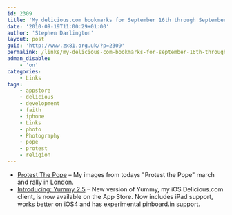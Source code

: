 ```yaml
---
id: 2309
title: 'My delicious.com bookmarks for September 16th through September 19th'
date: '2010-09-19T11:00:29+01:00'
author: 'Stephen Darlington'
layout: post
guid: 'http://www.zx81.org.uk/?p=2309'
permalink: /links/my-delicious-com-bookmarks-for-september-16th-through-september-19th.html
adman_disable:
    - 'on'
categories:
    - Links
tags:
    - appstore
    - delicious
    - development
    - faith
    - iphone
    - Links
    - photo
    - Photography
    - pope
    - protest
    - religion
---
```


- [Protest The Pope](http://www.flickr.com/photos/stephendarlington/sets/72157624983391950/) – My images from todays "Protest the Pope" march and rally in London.
- [Introducing: Yummy 2.5](http://www.yummyapp.com/2010/09/introducing-yummy-25.html) – New version of Yummy, my iOS Delicious.com client, is now available on the App Store. Now includes iPad support, works better on iOS4 and has experimental pinboard.in support.